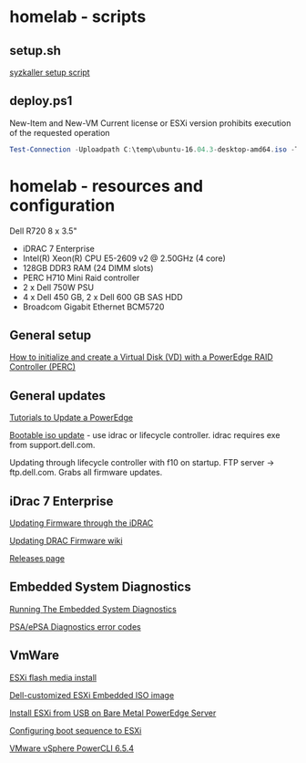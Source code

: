 # homelab - scripts

## setup.sh
[syzkaller setup script](https://github.com/google/syzkaller/blob/master/docs/linux/setup_ubuntu-host_qemu-vm_x86-64-kernel.md)

## deploy.ps1
New-Item and New-VM Current license or ESXi version prohibits execution of the requested operation
```powershell
Test-Connection -Uploadpath C:\temp\ubuntu-16.04.3-desktop-amd64.iso -Targetfolder ISOs -Datastore fuzz -Server testserver -Username testuser -Password testpass 
```

# homelab - resources and configuration

Dell R720 8 x 3.5"
- iDRAC 7 Enterprise
- Intel(R) Xeon(R) CPU E5-2609 v2 @ 2.50GHz (4 core)
- 128GB DDR3 RAM (24 DIMM slots)
- PERC H710 Mini Raid controller
- 2 x Dell 750W PSU
- 4 x Dell 450 GB, 2 x Dell 600 GB SAS HDD
- Broadcom Gigabit Ethernet BCM5720

## General setup
[How to initialize and create a Virtual Disk (VD) with a PowerEdge RAID Controller (PERC)](https://www.dell.com/support/article/us/en/04/sln132532/how-to-initialize-and-create-a-virtual-disk--vd--with-a-poweredge-raid-controller--perc-?lang=en)

## General updates
[Tutorials to Update a PowerEdge](https://www.dell.com/support/article/us/en/04/sln300662/how-to-dell-server---tutorials-to-update-a-poweredge?lang=en)

[Bootable iso update](https://dell.app.box.com/v/BootableR720) - use idrac or lifecycle controller. idrac requires exe from support.dell.com.

Updating through lifecycle controller with f10 on startup. FTP server -> ftp.dell.com. Grabs all firmware updates.

## iDrac 7 Enterprise
[Updating Firmware through the iDRAC](https://www.dell.com/support/article/us/en/04/sln292363/poweredge-server--updating-firmware-through-the-idrac?lang=en)

[Updating DRAC Firmware wiki](http://en.community.dell.com/techcenter/systems-management/w/wiki/3206.updating-drac-firmware)

[Releases page](http://en.community.dell.com/techcenter/systems-management/w/wiki/12334.idrac8-home#releases)

## Embedded System Diagnostics
[Running The Embedded System Diagnostics](http://www.dell.com/support/manuals/us/en/19/poweredge-r720/720720xdom-v3/running-the-embedded-system-diagnostics?guid=guid-e44e5046-b06a-4e5e-870c-68cc3e129ddd&lang=en-us)

[PSA/ePSA Diagnostics error codes](http://www.dell.com/support/manuals/us/en/19/poweredge-vrtx/servers_tsg/psaepsa-diagnostics-error-codes?guid=guid-9afeed67-a47c-4afd-83d8-04301ebf3523&lang=en-us)

## VmWare
[ESXi flash media install](http://www.dell.com/support/manuals/us/en/19/vmware-esxi-6.x/esxiiigpub-v1/installing-esxi-on-flash-media?guid=guid-744e0c3c-3659-42ba-b495-43facc9984d4&lang=en-us)

[Dell-customized ESXi Embedded ISO image](http://www.dell.com/support/article/us/en/04/sln288152/how-to-download-the-dell-customized-esxi-embedded-iso-image?lang=en)

[Install ESXi from USB on Bare Metal PowerEdge Server](https://thebackroomtech.com/2017/09/26/install-esxi-usb-bare-metal-poweredge-server/)

[Configuring boot sequence to ESXi](http://www.dell.com/support/manuals/us/en/04/vmware-esxi-6.x/esxiiigpub-v1/configuring-boot-sequence-to-esxi?guid=guid-a768043c-c2db-4a93-b57b-41739240a3f6&lang=en-us)

[VMware vSphere PowerCLI 6.5.4](https://code.vmware.com/doc/preview?id=5975#/doc/index-all_cmdlets.html)
